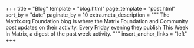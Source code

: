 +++
title = "Blog"
template = "blog.html"
page_template = "post.html"
sort_by = "date"
paginate_by = 10
extra.meta_description = """
The Matrix.org Foundation blog is where the Matrix Foundation and Community
post updates on their activity. Every Friday evening they publish This Week In
Matrix, a digest of the past week activity.
"""
insert_anchor_links = "left"
+++
